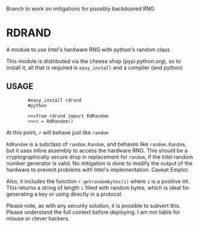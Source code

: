 Branch to work on mitigations for possibly backdoored RNG


RDRAND
======

A module to use Intel's hardware RNG with python's random class

This module is distributed via the cheese shop (pypi.python.org), so to install it,
all that is required is ``easy_install`` and a compiler (and python)

USAGE
-----

            #easy_install rdrand
            #python

            >>>from rdrand import RdRandom
            >>>r = RdRandom()


At this point, ``r`` will behave just like ``random``

``RdRandom`` is a subclass of ``random.Random``, and behaves like ``random.Random``,
 but it uses inline assembly to access the hardware RNG. This should be
a cryptographically secure drop in replacement for ``random``, if the Intel random number
generator is valid. No mitigation is done to modify the output of the hardware to prevent problems with Intel's implementation. Caveat Emptor.

Also, it includes the function ``r.getrandombytes(i)`` where ``i`` is a positive int. This returns a string
of length ``i`` filled with random bytes, which is ideal for generating a key or using directly in a protocol.

Please note, as with any security solution, it is possible to subvert this. Please understand the full context before deploying. I am not liable for misuse or clever hackers.
